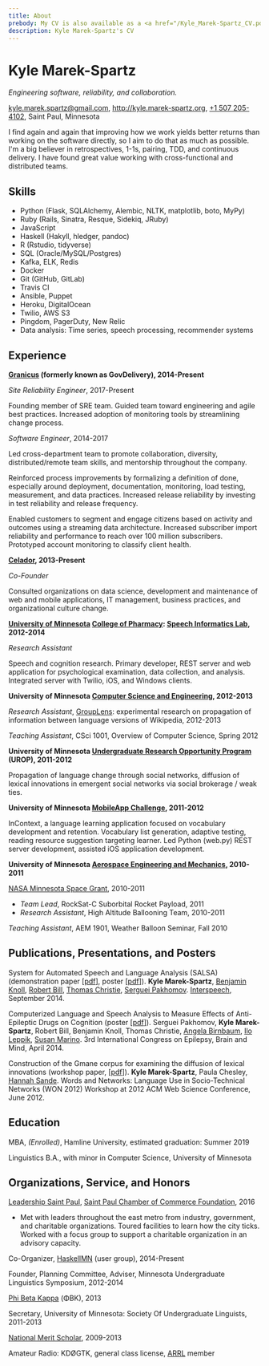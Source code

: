 ```yaml
---
title: About
prebody: My CV is also available as a <a href="/Kyle_Marek-Spartz_CV.pdf">PDF</a>.
description: Kyle Marek-Spartz's CV
---
```


# **Kyle Marek-Spartz**

*Engineering software, reliability, and collaboration.*

<kyle.marek.spartz@gmail.com>, <http://kyle.marek-spartz.org>,
[+1 507 205-4102](tel:+1-507-205-4102),  Saint Paul, Minnesota

I find again and again that improving how we work yields better returns than
working on the software directly, so I aim to do that as much as possible. I'm a
big believer in retrospectives, 1-1s, pairing, TDD, and continuous delivery. I
have found great value working with cross-functional and distributed teams.


## Skills

- Python (Flask, SQLAlchemy, Alembic, NLTK, matplotlib, boto, MyPy)
- Ruby (Rails, Sinatra, Resque, Sidekiq, JRuby)
- JavaScript
- Haskell (Hakyll, hledger, pandoc)
- R (Rstudio, tidyverse)
- SQL (Oracle/MySQL/Postgres)
- Kafka, ELK, Redis
- Docker
- Git (GitHub, GitLab)
- Travis CI
- Ansible, Puppet
- Heroku, DigitalOcean
- Twilio, AWS S3
- Pingdom, PagerDuty, New Relic
- Data analysis: Time series, speech processing, recommender systems

## Experience

**[Granicus](https://granicus.com) (formerly known as GovDelivery), 2014-Present**

*Site Reliability Engineer*, 2017-Present

Founding member of SRE team. Guided team toward engineering and agile best
practices. Increased adoption of monitoring tools by streamlining change
process.

*Software Engineer*, 2014-2017

Led cross-department team to promote collaboration, diversity,
distributed/remote team skills, and mentorship throughout the company.

Reinforced process improvements by formalizing a definition of done, especially
around deployment, documentation, monitoring, load testing, measurement, and
data practices. Increased release reliability by investing in test reliability
and release frequency.

Enabled customers to segment and engage citizens based on activity and outcomes
using a streaming data architecture. Increased subscriber import reliability and
performance to reach over 100 million subscribers. Prototyped account monitoring
to classify client health.


**[Celador](http://www.celador.mn), 2013-Present**

*Co-Founder*

Consulted organizations on data science, development and maintenance of web and
mobile applications, IT management, business practices, and organizational
culture change.


**[University of Minnesota](http://www.umn.edu/) [College of Pharmacy](http://www.pharmacy.umn.edu/): [Speech Informatics Lab](http://rxinformatics.umn.edu/), 2012-2014**

*Research Assistant*

Speech and cognition research. Primary developer, REST server and web
application for psychological examination, data collection, and analysis.
Integrated server with Twilio, iOS, and Windows clients.


**University of Minnesota [Computer Science and Engineering](http://www.cs.umn.edu/index.php), 2012-2013**

*Research Assistant*, [GroupLens](http://www.grouplens.org/): experimental research on propagation of information between language versions of Wikipedia, 2012-2013

*Teaching Assistant*, CSci 1001, Overview of Computer Science, Spring 2012


**University of Minnesota [Undergraduate Research Opportunity Program](http://www.urop.umn.edu/) (UROP), 2011-2012**

Propagation of language change through social networks, diffusion of lexical
innovations in emergent social networks via social brokerage / weak ties.


**University of Minnesota [MobileApp Challenge](https://sites.google.com/a/umn.edu/university-of-minnesota-mobile-app-challenge/home), 2011-2012**

InContext, a language learning application focused on vocabulary development and retention.
Vocabulary list generation, adaptive testing, reading resource suggestion targeting learner.
Led Python (web.py) REST server development, assisted iOS application development.


**University of Minnesota [Aerospace Engineering and Mechanics](http://www.aem.umn.edu/), 2010-2011**

[NASA Minnesota Space Grant](http://www.aem.umn.edu/msgc/), 2010-2011

- *Team Lead*, RockSat-C Suborbital Rocket Payload, 2011
- *Research Assistant*, High Altitude Ballooning Team, 2010-2011

*Teaching Assistant*, AEM 1901, Weather Balloon Seminar, Fall 2010


## Publications, Presentations, and Posters

System for Automated Speech and Language Analysis (SALSA) (demonstration paper [[pdf](http://kyle.marek-spartz.org/publications/2014-interspeech-paper.pdf)], poster [[pdf](http://kyle.marek-spartz.org/publications/2014-interspeech-poster.pdf)]). **Kyle Marek-Spartz**, [Benjamin Knoll](http://www.bmhi.umn.edu/ihi/research/nlpie/people/knoll/), [Robert Bill](http://www.bmhi.umn.edu/ihi/research/nlpie/people/bill/), [Thomas Christie](https://tom-christie.github.io/), [Serguei Pakhomov](http://www.tc.umn.edu/~pakh0002/homepage/). [Interspeech](http://www.isca-speech.org/iscaweb/index.php/conferences/interspeech), September 2014.

Computerized Language and Speech Analysis to Measure Effects of Anti-Epileptic Drugs on Cognition (poster [[pdf](http://kyle.marek-spartz.org/publications/2014-epilepsy-poster.pdf)]). Serguei Pakhomov, **Kyle Marek-Spartz**, Robert Bill, Benjamin Knoll, Thomas Christie, [Angela Birnbaum](http://www.pharmacy.umn.edu/bio/pharmacy-faculty-by-department/angela-birnbaum), [Ilo Leppik](http://www.pharmacy.umn.edu/bio/pharmacy-faculty-by-department/ilo-leppik), [Susan Marino](http://www.pharmacy.umn.edu/bio/pharmacy-faculty-by-department/susan-marino). 3rd International Congress on Epilepsy, Brain and Mind, April 2014.

Construction of the Gmane corpus for examining the diffusion of lexical innovations (workshop paper,  [[pdf](http://kyle.marek-spartz.org/publications/WON2012_Marek-Spartz_Chesley_Sande_Gmane.pdf)]). **Kyle Marek-Spartz**, Paula Chesley, [Hannah Sande](http://linguistics.berkeley.edu/~hsande/). Words and Networks: Language Use in Socio-Technical Networks (WON 2012) Workshop at 2012 ACM Web Science Conference, June 2012.


## Education

MBA, *(Enrolled)*, Hamline University, estimated graduation: Summer 2019

Linguistics B.A., with minor in Computer Science, University of Minnesota


## Organizations, Service, and Honors

[Leadership Saint Paul](http://www.saintpaulchamber.com/blog/leadership-saint-paul-class-of-2016-announced), [Saint Paul Chamber of Commerce Foundation](http://www.saintpaulchamber.com/foundation.html), 2016

- Met with leaders throughout the east metro from industry, government, and charitable organizations. Toured facilities to learn how the city ticks. Worked with a focus group to support a charitable organization in an advisory capacity.

Co-Organizer, [HaskellMN](http://www.haskell.mn) (user group), 2014-Present

Founder, Planning Committee, Adviser, Minnesota Undergraduate Linguistics Symposium, 2012-2014

[Phi Beta Kappa](https://www.pbk.org) (ΦBK), 2013

Secretary, University of Minnesota: Society Of Undergraduate Linguists, 2011-2013

[National Merit Scholar](http://www.nationalmerit.org/), 2009-2013

Amateur Radio: KDØGTK, general class license, [ARRL](http://www.arrl.org/) member
